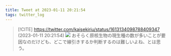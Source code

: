 ```yaml
---
title: Tweet at 2023-01-11 20:21:54
tags: twitter_log
---
```


> [!CITE] https://twitter.com/kaisekiriu/status/1613134098788409347 (2023-01-11 20:21:54)
> ![](https://twitter.com/kaisekiriu/status/1613134098788409347)
> おそらく原核生物の現生種の数が多いことが要因なのだけども、どこで線引きするか判断するのは難しいよね、とは思う。
